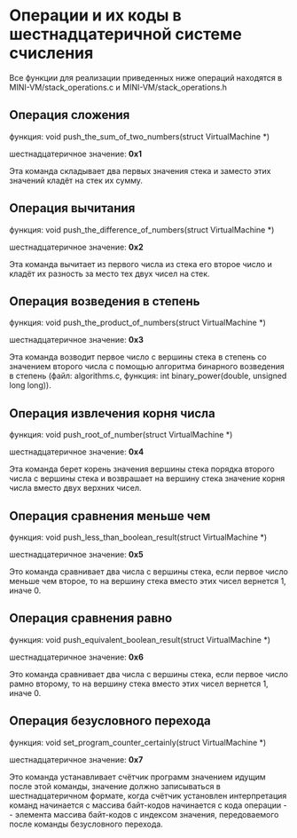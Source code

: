 # Операции и их коды в шестнадцатеричной системе счисления

Все функции для реализации приведенных ниже операций находятся в MINI-VM/stack\_operations.c и MINI-VM/stack\_operations.h

## Операция сложения 

функция: void push\_the\_sum\_of\_two\_numbers(struct VirtualMachine \*)

шестнадцатеричное значение: **0x1**

Эта команда складывает два первых значения стека и заместо этих значений кладёт на стек их сумму.

## Операция вычитания

функция: void push\_the\_difference\_of\_numbers(struct VirtualMachine \*)

шестнадцатеричное значение: **0x2**

Эта команда вычитает из первого числа из стека его второе число и кладёт их разность за место тех двух чисел на стек.

## Операция возведения в степень

функция: void push\_the\_product\_of\_numbers(struct VirtualMachine \*)

шестнадцатеричное значение: **0x3**

Эта команда возводит первое число с вершины стека в степень со значением второго числа с помощью алгоритма бинарного возведения в степень (файл: algorithms.c, функция: int binary\_power(double, unsigned long long)).

## Операция извлечения корня числа

функция: void push\_root\_of\_number(struct VirtualMachine \*)

шестнадцатеричное значение: **0x4**

Эта команда берет корень значения вершины стека порядка второго числа с вершины стека и возврашает на вершину стека значение корня числа вместо двух верхних чисел.

## Операция сравнения меньше чем

функция: void push\_less\_than\_boolean\_result(struct VirtualMachine \*)

шестнадцатеричное значение: **0x5** 

Это команда сравнивает два числа с вершины стека, если первое число меньше чем второе, то на вершину стека вместо этих чисел вернется 1, иначе 0.

## Операция сравнения равно 

функция: void push\_equivalent\_boolean\_result(struct VirtualMachine \*)

шестнадцатеричное значение: **0x6**
 
Это команда сравнивает два числа с вершины стека, если первое число рамно второму, то на вершину стека вместо этих чисел вернется 1, иначе 0.

## Операция безусловного перехода 

функция: void set\_program\_counter\_certainly(struct VirtualMachine \*)

шестнадцатеричное значение: **0x7**

Это команда устанавливает счётчик программ значением идущим после этой команды, значение должно записываться в шестнадцатеричном формате, когда счётчик установлен интерпретация команд начинается с массива байт-кодов начинается с кода операции -- элемента массива байт-кодов с индексом значения, передоваемого после команды безусловного перехода. 
